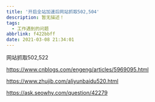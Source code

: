 ```yaml
---
title: '开启全站加速后网站抓取502,504'
description: 暂无描述！
tags:
  - 工作遇到的问题
abbrlink: f422bbff
date: 2021-03-08 21:34:01
---
```




网站抓取502,522

https://www.cnblogs.com/engeng/articles/5969095.html

https://www.zhujib.com/aliyunbaidu520.html

https://ask.seowhy.com/question/42279